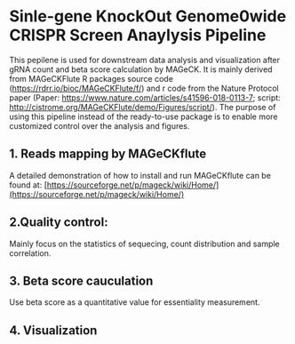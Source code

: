 # Sinle-gene KnockOut Genome0wide CRISPR Screen Anaylysis Pipeline
This pepilene is used for downstream data analysis and visualization after gRNA count and beta score calculation by MAGeCK. It is mainly derived from MAGeCKFlute R packages source code (https://rdrr.io/bioc/MAGeCKFlute/f/) and r code from the Nature Protocol paper (Paper: https://www.nature.com/articles/s41596-018-0113-7; script: http://cistrome.org/MAGeCKFlute/demo/Figures/script/). The purpose of using this pipeline instead of the ready-to-use package is to enable more customized control over the analysis and figures. 

## 1. Reads mapping by MAGeCKflute
A detailed demonstration of how to install and run MAGeCKflute can be found at: 
[https://sourceforge.net/p/mageck/wiki/Home/](https://sourceforge.net/p/mageck/wiki/Home/)

## 2.Quality control:
Mainly focus on the statistics of sequecing, count distribution and sample correlation.

## 3. Beta score cauculation
Use beta score as a quantitative value for essentiality measurement.

## 4. Visualization
